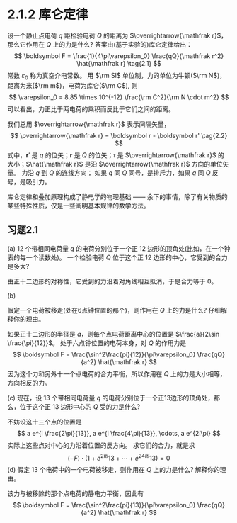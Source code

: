 # 2.1.2 库仑定律

设一个静止点电荷 $q$ 距检验电荷 $Q$ 的距离为 $\overrightarrow{\mathfrak r}$，那么它作用在 $Q$ 上的力是什么?
答案由(基于实验的)库仑定律给出：
$$
  \boldsymbol F = \frac{1}{4\pi\varepsilon_0} \frac{qQ}{\mathfrak r^2} \hat{\mathfrak r}
  \tag{2.1}
$$
常数 $\varepsilon_0$ 称为真空介电常数。
用 $\rm SI$ 单位制，力的单位为牛顿($\rm N$)，距离为米($\rm m$)，电荷为库仑($\rm C$), 则
$$
  \varepsilon_0 = 8.85 \times 10^{-12} \frac{\rm C^2}{\rm N \cdot m^2}
$$
可以看出，力正比于两电荷的乘积而反比于它们之间的距离。

我们总用 $\overrightarrow{\mathfrak r}$ 表示间隔矢量，
$$
  \overrightarrow{\mathfrak r} = \boldsymbol r - \boldsymbol r'
  \tag{2.2}
$$
式中，$\boldsymbol r'$ 是 $q$ 的位矢；$\boldsymbol r$ 是 $Q$ 的位矢；$\mathfrak r$ 是 $\overrightarrow{\mathfrak r}$ 的大小；$\hat{\mathfrak r}$ 是沿 $\overrightarrow{\mathfrak r}$ 方向的单位矢量。
力沿 $q$ 到 $Q$ 的连线方向；
如果 $q$ 同 $Q$ 同号，是排斥力，如果 $q$ 同 $Q$ 反号，是吸引力。

库仑定律和叠加原理构成了静电学的物理基础 —— 余下的事情，除了有关物质的某些特殊性质，仅是一些阐明基本规律的数学方法。

## 习题2.1

(a)
$12$ 个带相同电荷量 $q$ 的电荷分别位于一个正 $12$ 边形的顶角处(比如，在一个钟表的每一个读数处)。
一个检验电荷 $Q$ 位于这个正 $12$ 边形的中心，它受到的合力是多大?

由正十二边形的对称性，它受到的力沿着对角线相互抵消，于是合力等于 $0$。

(b)

假定一个电荷被移走(处在6点钟位置的那个)，则作用在 $Q$ 上的力是什么?
仔细解释你的理由。

如果正十二边形的半径是 $a$，则每个点电荷距离中心的位置是 $\frac{a}{2\sin \frac{\pi}{12}}$。
处于六点钟位置的电荷本身，对 $Q$ 的作用力是
$$
  \boldsymbol F = \frac{\sin^2\frac{pi}{12}}{\pi\varepsilon_0} \frac{qQ}{a^2} \hat{\mathfrak r}
$$
因为这个力和另外十一个点电荷的合力平衡，所以作用在 $Q$ 上的力是大小相等，方向相反的力。

(c)
现在，设 $13$ 个带相同电荷量 $q$ 的电荷分别位于一个正13边形的顶角处，那么，位于这个正 $13$ 边形中心的 $Q$ 受的力是什么?

不妨设这十三个点的位置是
$$
  a e^{i \frac{2\pi}{13}}, a e^{i \frac{4\pi}{13}}, \cdots, a e^{2i\pi}
$$
实际上这些点对中心的力沿着位置的反方向。
求它们的合力，就是求
$$
  (-F) \cdot \left( 1 + e^{2\pi i}{13} + \cdots + e^{24\pi i }{13} \right)  = 0
$$
(d)
假定 $13$ 个电荷中的一个电荷被移走，则作用在 $Q$ 上的力是什么?
解释你的理由。

该力与被移除的那个点电荷的静电力平衡，因此有
$$
  \boldsymbol F = \frac{\sin^2\frac{pi}{13}}{\pi\varepsilon_0} \frac{qQ}{a^2} \hat{\mathfrak r}
$$
